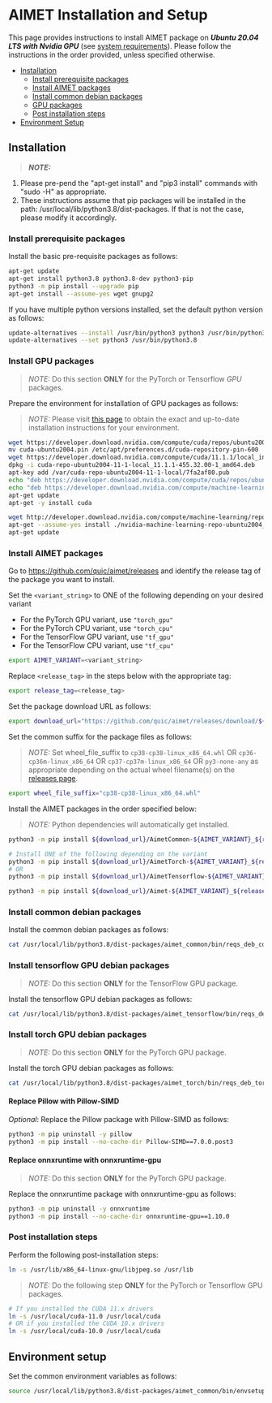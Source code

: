 # AIMET Installation and Setup
This page provides instructions to install AIMET package on ***Ubuntu 20.04 LTS with Nvidia GPU*** (see [system requirements]( docker_install.md#requirements)). Please follow the instructions in the order provided, unless specified otherwise.

- [Installation](#installation)
    - [Install prerequisite packages](#install-prerequisite-packages)
    - [Install AIMET packages](#install-aimet-packages)
    - [Install common debian packages](#install-common-debian-packages)
    - [GPU packages](#install-GPU-packages)
    - [Post installation steps](#post-installation-steps)
- [Environment Setup](#environment-setup)

## Installation

> **_NOTE:_**
 1. Please pre-pend the "apt-get install" and "pip3 install" commands with "sudo -H" as appropriate.
 2. These instructions assume that pip packages will be installed in the path: /usr/local/lib/python3.8/dist-packages. If that is not the case, please modify it accordingly.

### Install prerequisite packages
Install the basic pre-requisite packages as follows:
```bash
apt-get update
apt-get install python3.8 python3.8-dev python3-pip
python3 -m pip install --upgrade pip
apt-get install --assume-yes wget gnupg2
```

If you have multiple python versions installed, set the default python version as follows:
```bash
update-alternatives --install /usr/bin/python3 python3 /usr/bin/python3.8 1
update-alternatives --set python3 /usr/bin/python3.8
```

### Install GPU packages
> _NOTE:_ Do this section **ONLY** for the PyTorch or Tensorflow *GPU* packages.

Prepare the environment for installation of GPU packages as follows:
> _NOTE:_ Please visit [this page](https://developer.nvidia.com/cuda-11.1.1-download-archive) to obtain the exact and up-to-date installation instructions for your environment.

```bash
wget https://developer.download.nvidia.com/compute/cuda/repos/ubuntu2004/x86_64/cuda-ubuntu2004.pin
mv cuda-ubuntu2004.pin /etc/apt/preferences.d/cuda-repository-pin-600
wget https://developer.download.nvidia.com/compute/cuda/11.1.1/local_installers/cuda-repo-ubuntu2004-11-1-local_11.1.1-455.32.00-1_amd64.deb
dpkg -i cuda-repo-ubuntu2004-11-1-local_11.1.1-455.32.00-1_amd64.deb
apt-key add /var/cuda-repo-ubuntu2004-11-1-local/7fa2af80.pub
echo "deb https://developer.download.nvidia.com/compute/cuda/repos/ubuntu2004/x86_64 /" > /etc/apt/sources.list.d/cuda.list
echo "deb https://developer.download.nvidia.com/compute/machine-learning/repos/ubuntu2004/x86_64 /" > /etc/apt/sources.list.d/nvidia-ml.list
apt-get update
apt-get -y install cuda

wget http://developer.download.nvidia.com/compute/machine-learning/repos/ubuntu2004/x86_64/nvidia-machine-learning-repo-ubuntu2004_1.0.0-1_amd64.deb
apt-get --assume-yes install ./nvidia-machine-learning-repo-ubuntu2004_1.0.0-1_amd64.deb
apt-get update
```

### Install AIMET packages
Go to https://github.com/quic/aimet/releases and identify the release tag of the package you want to install.

Set the `<variant_string>` to ONE of the following depending on your desired variant
- For the PyTorch GPU variant, use `"torch_gpu"`
- For the PyTorch CPU variant, use `"torch_cpu"`
- For the TensorFlow GPU variant, use `"tf_gpu"`
- For the TensorFlow CPU variant, use `"tf_cpu"`
```bash
export AIMET_VARIANT=<variant_string>
```

Replace `<release_tag>` in the steps below with the appropriate tag:
```bash
export release_tag=<release_tag>
```

Set the package download URL as follows:
```bash
export download_url="https://github.com/quic/aimet/releases/download/${release_tag}"
```

Set the common suffix for the package files as follows:
> _NOTE:_ Set wheel_file_suffix to `cp38-cp38-linux_x86_64.whl` OR `cp36-cp36m-linux_x86_64` OR `cp37-cp37m-linux_x86_64` OR `py3-none-any` as appropriate depending on the actual wheel filename(s) on the [releases page](https://github.com/quic/aimet/releases).
```bash
export wheel_file_suffix="cp38-cp38-linux_x86_64.whl"
```

Install the AIMET packages in the order specified below:
> _NOTE:_ Python dependencies will automatically get installed.
```bash
python3 -m pip install ${download_url}/AimetCommon-${AIMET_VARIANT}_${release_tag}-${wheel_file_suffix}

# Install ONE of the following depending on the variant
python3 -m pip install ${download_url}/AimetTorch-${AIMET_VARIANT}_${release_tag}-${wheel_file_suffix} -f https://download.pytorch.org/whl/torch_stable.html
# OR
python3 -m pip install ${download_url}/AimetTensorflow-${AIMET_VARIANT}_${release_tag}-${wheel_file_suffix}

python3 -m pip install ${download_url}/Aimet-${AIMET_VARIANT}_${release_tag}-${wheel_file_suffix}
```

### Install common debian packages
Install the common debian packages as follows:
```bash
cat /usr/local/lib/python3.8/dist-packages/aimet_common/bin/reqs_deb_common.txt | xargs apt-get --assume-yes install
```

### Install tensorflow GPU debian packages
> _NOTE:_ Do this section **ONLY** for the TensorFlow GPU package.

Install the tensorflow GPU debian packages as follows:
```bash
cat /usr/local/lib/python3.8/dist-packages/aimet_tensorflow/bin/reqs_deb_tf_gpu.txt | xargs apt-get --assume-yes install
```

### Install torch GPU debian packages
> _NOTE:_ Do this section **ONLY** for the PyTorch GPU package.

Install the torch GPU debian packages as follows:
```bash
cat /usr/local/lib/python3.8/dist-packages/aimet_torch/bin/reqs_deb_torch_gpu.txt | xargs apt-get --assume-yes install
```

#### Replace Pillow with Pillow-SIMD
*Optional*: Replace the Pillow package with Pillow-SIMD as follows:
```bash
python3 -m pip uninstall -y pillow
python3 -m pip install --no-cache-dir Pillow-SIMD==7.0.0.post3
```

#### Replace onnxruntime with onnxruntime-gpu
> _NOTE:_ Do this section **ONLY** for the PyTorch GPU package.

Replace the onnxruntime package with onnxruntime-gpu as follows:
```bash
python3 -m pip uninstall -y onnxruntime
python3 -m pip install --no-cache-dir onnxruntime-gpu==1.10.0
```

### Post installation steps
Perform the following post-installation steps:
```bash
ln -s /usr/lib/x86_64-linux-gnu/libjpeg.so /usr/lib
```

> _NOTE:_ Do the following step **ONLY** for the PyTorch or Tensorflow GPU packages.
```bash
# If you installed the CUDA 11.x drivers
ln -s /usr/local/cuda-11.0 /usr/local/cuda
# OR if you installed the CUDA 10.x drivers
ln -s /usr/local/cuda-10.0 /usr/local/cuda
```

## Environment setup
Set the common environment variables as follows:
```bash
source /usr/local/lib/python3.8/dist-packages/aimet_common/bin/envsetup.sh
```

